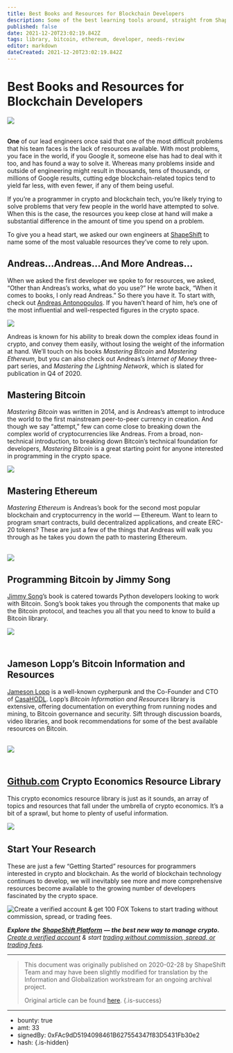 ```yaml
---
title: Best Books and Resources for Blockchain Developers
description: Some of the best learning tools around, straight from ShapeShift’s team.
published: false
date: 2021-12-20T23:02:19.842Z
tags: library, bitcoin, ethereum, developer, needs-review
editor: markdown
dateCreated: 2021-12-20T23:02:19.842Z
---
```


# Best Books and Resources for Blockchain Developers

![](https://assets.website-files.com/5e9a09610b7dce71f87f7f17/5e9a22ce559b4a7923c7e710_5e9936ff7ab3fd009f440b76_1__tK3lGtSzSuMTeKaQrgQYg.png)

**<br/>One** of our lead engineers once said that one of the most difficult problems that his team faces is the lack of resources available. With most problems, you face in the world, if you Google it, someone else has had to deal with it too, and has found a way to solve it. Whereas many problems inside and outside of engineering might result in thousands, tens of thousands, or millions of Google results, cutting edge blockchain-related topics tend to yield far less, with even fewer, if any of them being useful.

If you’re a programmer in crypto and blockchain tech, you’re likely trying to solve problems that very few people in the world have attempted to solve. When this is the case, the resources you keep close at hand will make a substantial difference in the amount of time you spend on a problem.

To give you a head start, we asked our own engineers at [ShapeShift](http://shapeshift.com/?utm_source=social&utm_medium=medium&utm_campaign=shapeshift_platform&utm_term=cta_16) to name some of the most valuable resources they’ve come to rely upon.<br/> 

## **Andreas…Andreas…And More Andreas…**

When we asked the first developer we spoke to for resources, we asked, “Other than Andreas’s works, what do you use?” He wrote back, “When it comes to books, I only read Andreas.” So there you have it. To start with, check out [Andreas Antonopoulos](https://twitter.com/aantonop). If you haven’t heard of him, he’s one of the most influential and well-respected figures in the crypto space.<br/> 

[![](https://assets.website-files.com/5e9a09610b7dce71f87f7f17/5e9a22ce5b73a18b6bf26919_5e994d1d099fd9725c99eeb8_Screen%2520Shot%25202020-04-17%2520at%252012.30.28%2520AM.png)](https://aantonop.com/) 

Andreas is known for his ability to break down the complex ideas found in crypto, and convey them easily, without losing the weight of the information at hand. We’ll touch on his books *Mastering Bitcoin* and *Mastering Ethereum*, but you can also check out Andreas’s *Internet of Money* three-part series, and *Mastering the Lightning Network*, which is slated for publication in Q4 of 2020.<br/> 

## **Mastering Bitcoin**

*Mastering Bitcoin* was written in 2014, and is Andreas’s attempt to introduce the world to the first mainstream peer-to-peer currency in creation. And though we say “attempt,” few can come close to breaking down the complex world of cryptocurrencies like Andreas. From a broad, non-technical introduction, to breaking down Bitcoin’s technical foundation for developers, *Mastering Bitcoin* is a great starting point for anyone interested in programming in the crypto space.<br/> 

[![](https://assets.website-files.com/5e9a09610b7dce71f87f7f17/5e9a22ce12c3901839650dd4_5e994d49692e5848b349fa97_Screen%2520Shot%25202020-04-17%2520at%252012.31.25%2520AM.png)](https://www.goodreads.com/book/show/21820378-mastering-bitcoin) 

## **Mastering Ethereum**

*Mastering Ethereum* is Andreas’s book for the second most popular blockchain and cryptocurrency in the world — Ethereum. Want to learn to program smart contracts, build decentralized applications, and create ERC-20 tokens? These are just a few of the things that Andreas will walk you through as he takes you down the path to mastering Ethereum.<br/><br/> 

[![](https://assets.website-files.com/5e9a09610b7dce71f87f7f17/5e9a22ce3b81bcd956235d1a_5e994d722190eb67f7c70051_Screen%2520Shot%25202020-04-17%2520at%252012.32.04%2520AM.png)](https://www.goodreads.com/book/show/33584554-mastering-ethereum) 

## **Programming Bitcoin by Jimmy Song**

[Jimmy Song](https://twitter.com/jimmysong)’s book is catered towards Python developers looking to work with Bitcoin. Song’s book takes you through the components that make up the Bitcoin protocol, and teaches you all that you need to know to build a Bitcoin library.

[![](https://assets.website-files.com/5e9a09610b7dce71f87f7f17/5e9a22cee79ce9da8b70ce45_5e994d9e692e5857d54a3e9e_Screen%2520Shot%25202020-04-17%2520at%252012.32.45%2520AM.png)](https://www.goodreads.com/book/show/40014287-programming-bitcoin)

##  **<br/>Jameson Lopp’s Bitcoin Information and Resources**

[Jameson Lopp](https://twitter.com/lopp) is a well-known cypherpunk and the Co-Founder and CTO of [CasaHODL](https://twitter.com/CasaHODL). Lopp’s *Bitcoin Information and Resources* library is extensive, offering documentation on everything from running nodes and mining, to Bitcoin governance and security. Sift through discussion boards, video libraries, and book recommendations for some of the best available resources on Bitcoin.<br/><br/>

[![](https://assets.website-files.com/5e9a09610b7dce71f87f7f17/5e9a22ce559b4a6aedc7e711_5e994dbe839d4ae0b3e146ee_Screen%2520Shot%25202020-04-17%2520at%252012.33.20%2520AM.png)](https://www.lopp.net/bitcoin-information.html)

## [**<br/>Github.com**](http://github.com/) **Crypto Economics Resource Library**

This crypto economics resource library is just as it sounds, an array of topics and resources that fall under the umbrella of crypto economics. It’s a bit of a sprawl, but home to plenty of useful information.<br/> 

[![](https://assets.website-files.com/5e9a09610b7dce71f87f7f17/5e9a22cf3b81bc075d235d1d_5e994dece2013b2c1beb6a33_Screen%2520Shot%25202020-04-17%2520at%252012.33.57%2520AM.png)](https://github.com/libbitcoin/libbitcoin-system/wiki/Cryptoeconomics) [<br/> ](https://github.com/libbitcoin/libbitcoin-system/wiki/Cryptoeconomics)

## Start Your Research

These are just a few “Getting Started” resources for programmers interested in crypto and blockchain. As the world of blockchain technology continues to develop, we will inevitably see more and more comprehensive resources become available to the growing number of developers fascinated by the crypto space.<br/> 

![Create a verified account & get 100 FOX Tokens to start trading without commission, spread, or trading fees.](https://assets.website-files.com/5e9a09610b7dce71f87f7f17/5e9a22cf5e8c4f9e129bf877_5e99346891657b32712add68_1*1mDJ9b5NTvXAavfQ2yzvVg.gif)

***Explore the*** [***ShapeShift Platform***](http://beta.shapeshift.com/?utm_source=social&utm_medium=medium&utm_campaign=shapeshift_platform&utm_term=cta_15) ***— the best new way to manage crypto.*** [*Create a verified account*](https://auth.shapeshift.io/signup?utm_source=social&utm_medium=medium&utm_campaign=shapeshift_platform&utm_term=cta_19) *& start* [*trading without commission, spread, or trading fees*](https://shapeshift.com/free-trading?utm_source=social&utm_medium=medium&utm_campaign=shapeshift_platform&utm_term=cta_18)*.*

---

> This document was originally published on 2020-02-28 by ShapeShift Team and may have been slightly modified for translation by the Information and Globalization workstream for an ongoing archival project.
>
> Original article can be found [here](https://shapeshift.com/library/best-books-and-resources-for-blockchain-developers).
{.is-success}

---

- bounty: true
- amt: 33
- signedBy: 0xFAc9dD5194098461B627554347f83D5431Fb30e2
- hash: 
{.is-hidden}